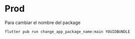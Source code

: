 # Prod


Para cambiar el nombre del package
````
flutter pub run change_app_package_name:main YOUIDBUNDLE
